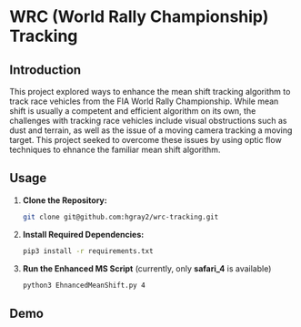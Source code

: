 # WRC (World Rally Championship) Tracking

## Introduction
This project explored ways to enhance the mean shift tracking algorithm to track race vehicles from the FIA World Rally Championship. While mean shift is usually a competent and efficient algorithm on its own, the challenges with tracking race vehicles include visual obstructions such as dust and terrain, as well as the issue of a moving camera tracking a moving target. This project seeked to overcome these issues by using optic flow techniques to ehnance the familiar mean shift algorithm.

## Usage

1. **Clone the Repository:**
   ```bash
   git clone git@github.com:hgray2/wrc-tracking.git
    ```

2. **Install Required Dependencies:**
    ```bash
    pip3 install -r requirements.txt
    ```

3. **Run the Enhanced MS Script** (currently, only **safari_4** is available)
    ```bash
    python3 EhnancedMeanShift.py 4
    ```
## Demo

